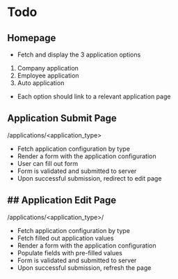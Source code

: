 # Todo

## Homepage

- Fetch and display the 3 application options

1. Company application
2. Employee application
3. Auto application

- Each option should link to a relevant application page

## Application Submit Page

/applications/<application_type>

- Fetch application configuration by type
- Render a form with the application configuration
- User can fill out form
- Form is validated and submitted to server
- Upon successful submission, redirect to edit page

## ## Application Edit Page

/applications/<application_type>/<id>

- Fetch application configuration by type
- Fetch filled out application values
- Render a form with the application configuration
- Populate fields with pre-filled values
- Form is validated and submitted to server
- Upon successful submission, refresh the page
